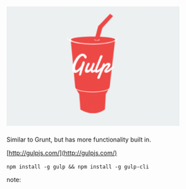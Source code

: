 ##  ![Gulp](/resources/gulp-logo.png)

Similar to Grunt, but has more functionality built in.  

[http://gulpjs.com/](http://gulpjs.com/)

```npm install -g gulp && npm install -g gulp-cli```

note:
